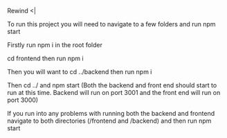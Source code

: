 Rewind <|

To run this project you will need to navigate to a few folders and run npm start

Firstly run npm i in the root folder 

cd frontend then run npm i

Then you will want to cd ../backend then run npm i

Then cd ../ and npm start (Both the backend and front end should start to run at this time. Backend will run on port 3001 and the front end will run on port 3000)

If you run into any problems with running both the backend and frontend navigate to both directories (/frontend and /backend) and then run npm start 